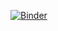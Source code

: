 [![Binder](https://mybinder.org/badge_logo.svg)](https://mybinder.org/v2/gh/victorolet/sleep-graph/master?labpath=Reproducing+Graphs.ipynb)
